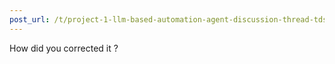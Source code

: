 ```yaml
---
post_url: /t/project-1-llm-based-automation-agent-discussion-thread-tds-jan-2025/164277/173
---
```

How did you corrected it ?
